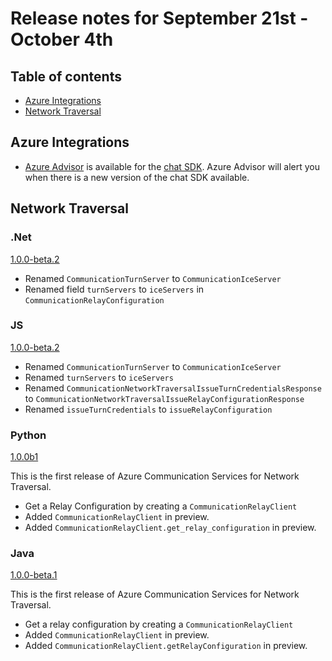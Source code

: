 # Release notes for September 21st - October 4th

## Table of contents
* [Azure Integrations](#azure-integrations)
* [Network Traversal](#network-traversal)

## Azure Integrations
- [Azure Advisor](https://docs.microsoft.com/azure/advisor/advisor-overview) is available for the [chat SDK](https://docs.microsoft.com/azure/communication-services/concepts/chat/concepts). Azure Advisor will alert you when there is a new version of the chat SDK available.

## Network Traversal

### .Net  
[1.0.0-beta.2](https://github.com/Azure/azure-sdk-for-net/blob/main/sdk/communication/Azure.Communication.NetworkTraversal/CHANGELOG.md)

- Renamed `CommunicationTurnServer` to `CommunicationIceServer`
- Renamed field `turnServers` to `iceServers` in `CommunicationRelayConfiguration`

### JS
[1.0.0-beta.2](https://github.com/Azure/azure-sdk-for-js/blob/main/sdk/communication/communication-network-traversal/CHANGELOG.md)

- Renamed `CommunicationTurnServer` to `CommunicationIceServer`
- Renamed `turnServers` to `iceServers`
- Renamed `CommunicationNetworkTraversalIssueTurnCredentialsResponse` to `CommunicationNetworkTraversalIssueRelayConfigurationResponse`
- Renamed `issueTurnCredentials` to `issueRelayConfiguration`

### Python
[1.0.0b1](https://github.com/Azure/azure-sdk-for-python/blob/main/sdk/communication/azure-communication-networktraversal/CHANGELOG.md)

This is the first release of Azure Communication Services for Network Traversal.

- Get a Relay Configuration by creating a `CommunicationRelayClient`
- Added `CommunicationRelayClient` in preview.
- Added `CommunicationRelayClient.get_relay_configuration` in preview.

### Java
[1.0.0-beta.1](https://github.com/Azure/azure-sdk-for-java/blob/main/sdk/communication/azure-communication-networktraversal/CHANGELOG.md)

This is the first release of Azure Communication Services for Network Traversal.

- Get a relay configuration by creating a `CommunicationRelayClient`
- Added `CommunicationRelayClient` in preview.
- Added `CommunicationRelayClient.getRelayConfiguration` in preview.
